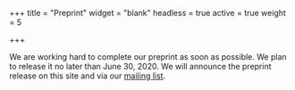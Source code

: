 +++
title = "Preprint"
widget = "blank"
headless = true
active = true
weight = 5

+++

We are working hard to complete our preprint as soon as possible. We plan to release it no later than June 30, 2020. We will announce the preprint release on this site and via our [mailing list](#mailing-list).
